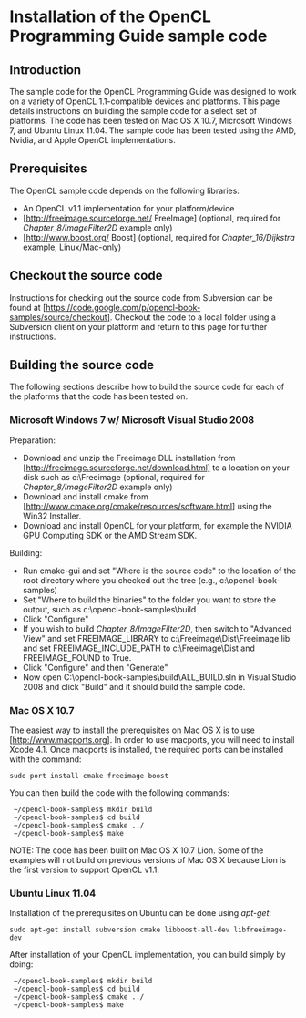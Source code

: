 # Installation of the OpenCL Programming Guide sample code

## Introduction

The sample code for the OpenCL Programming Guide was designed to work on a variety of OpenCL 1.1-compatible devices and platforms.  This page details instructions on building the sample code for a select set of platforms.  The code has been tested on Mac OS X 10.7, Microsoft Windows 7, and Ubuntu Linux 11.04.  The sample code has been tested using the AMD, Nvidia, and Apple OpenCL implementations.


## Prerequisites

The OpenCL sample code depends on the following libraries:

  * An OpenCL v1.1 implementation for your platform/device
  * [http://freeimage.sourceforge.net/ FreeImage] (optional, required for _Chapter_8/ImageFilter2D_ example only)
  * [http://www.boost.org/ Boost] (optional, required for _Chapter_16/Dijkstra_ example, Linux/Mac-only)

## Checkout the source code

Instructions for checking out the source code from Subversion can be found at [https://code.google.com/p/opencl-book-samples/source/checkout].  Checkout the code to a local folder using a Subversion client on your platform and return to this page for further instructions.

## Building the source code

The following sections describe how to build the source code for each of the platforms that the code has been tested on.

### Microsoft Windows 7 w/ Microsoft Visual Studio 2008

Preparation:

 * Download and unzip the Freeimage DLL installation from [http://freeimage.sourceforge.net/download.html] to a location on your disk such as c:\Freeimage (optional, required for _Chapter_8/ImageFilter2D_ example only)
 * Download and install cmake from [http://www.cmake.org/cmake/resources/software.html] using the Win32 Installer.  
 * Download and install OpenCL for your platform, for example the NVIDIA GPU Computing SDK or the AMD Stream SDK.

Building:

 * Run cmake-gui and set "Where is the source code" to the location of the root directory where you checked out the tree (e.g., c:\opencl-book-samples)
 * Set "Where to build the binaries" to the folder you want to store the output, such as c:\opencl-book-samples\build
 * Click "Configure"
 * If you wish to build _Chapter_8/ImageFilter2D_, then switch to "Advanced View" and set FREEIMAGE_LIBRARY to c:\Freeimage\Dist\Freeimage.lib and set FREEIMAGE_INCLUDE_PATH to c:\Freeimage\Dist and FREEIMAGE_FOUND to True.
 * Click "Configure" and then "Generate"
 * Now open C:\opencl-book-samples\build\ALL_BUILD.sln in Visual Studio 2008 and click "Build" and it should build the sample code.


### Mac OS X 10.7

The easiest way to install the prerequisites on Mac OS X is to use [http://www.macports.org].  In order to use macports, you will need to install Xcode 4.1.  Once macports is installed, the required ports can be installed with the command:

```
sudo port install cmake freeimage boost
```

You can then build the code with the following commands:

```
 ~/opencl-book-samples$ mkdir build
 ~/opencl-book-samples$ cd build
 ~/opencl-book-samples$ cmake ../
 ~/opencl-book-samples$ make
```

NOTE: The code has been built on Mac OS X 10.7 Lion.  Some of the examples will not build on previous versions of Mac OS X because Lion is the first version to support OpenCL v1.1.  

### Ubuntu Linux 11.04

Installation of the prerequisites on Ubuntu can be done using *apt-get*:

```
sudo apt-get install subversion cmake libboost-all-dev libfreeimage-dev
```

After installation of your OpenCL implementation, you can build simply by doing:
  
```
 ~/opencl-book-samples$ mkdir build
 ~/opencl-book-samples$ cd build
 ~/opencl-book-samples$ cmake ../
 ~/opencl-book-samples$ make
```

